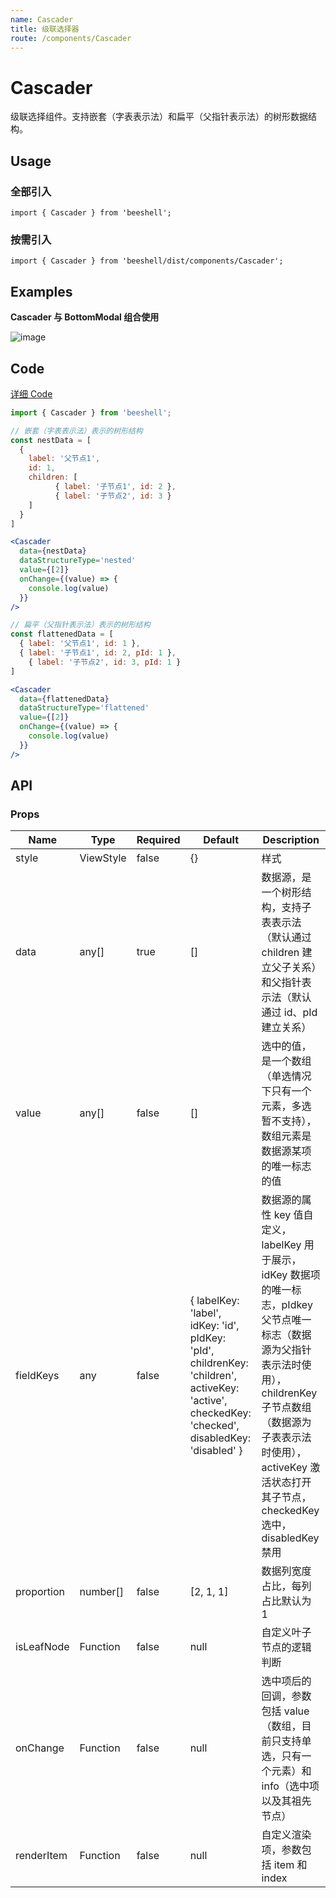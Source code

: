 ```yaml
---
name: Cascader
title: 级联选择器
route: /components/Cascader
---
```



# Cascader

级联选择组件。支持嵌套（字表表示法）和扁平（父指针表示法）的树形数据结构。

## Usage

### 全部引入
```
import { Cascader } from 'beeshell';
```
### 按需引入

```
import { Cascader } from 'beeshell/dist/components/Cascader';
```

## Examples

**Cascader 与 BottomModal 组合使用**

![image](../images/Cascader/1.gif)

## Code
[详细 Code](https://github.com/Meituan-Dianping/beeshell/tree/master/examples/Cascader/index.tsx)

```jsx
import { Cascader } from 'beeshell';

// 嵌套（字表表示法）表示的树形结构
const nestData = [
  {
    label: '父节点1',
    id: 1,
    children: [
		  { label: '子节点1', id: 2 },
		  { label: '子节点2', id: 3 }
    ]
  }
]

<Cascader
  data={nestData}
  dataStructureType='nested'
  value={[2]}
  onChange={(value) => {
    console.log(value)
  }}
/>

// 扁平（父指针表示法）表示的树形结构
const flattenedData = [
  { label: '父节点1', id: 1 },
  { label: '子节点1', id: 2, pId: 1 },
	{ label: '子节点2', id: 3, pId: 1 }
]

<Cascader
  data={flattenedData}
  dataStructureType='flattened'
  value={[2]}
  onChange={(value) => {
    console.log(value)
  }}
/>

```

## API

### Props

| Name | Type | Required | Default | Description |
| ---- | ---- | ---- | ---- | ---- |
| style | ViewStyle | false | {} | 样式 |
| data | any[] | true | [] | 数据源，是一个树形结构，支持子表表示法（默认通过 children 建立父子关系）和父指针表示法（默认通过 id、pId 建立关系） |
| value | any[] | false | [] | 选中的值，是一个数组（单选情况下只有一个元素，多选暂不支持），数组元素是数据源某项的唯一标志的值 |
| fieldKeys | any | false | { labelKey: 'label', idKey: 'id', pIdKey: 'pId', childrenKey: 'children', activeKey: 'active', checkedKey: 'checked', disabledKey: 'disabled'  } | 数据源的属性 key 值自定义，labelKey 用于展示，idKey 数据项的唯一标志，pIdkey 父节点唯一标志（数据源为父指针表示法时使用），childrenKey 子节点数组（数据源为子表表示法时使用），activeKey 激活状态打开其子节点，checkedKey 选中，disabledKey 禁用 |
| proportion | number[] | false | [2, 1, 1] | 数据列宽度占比，每列占比默认为 1 |
| isLeafNode | Function | false | null | 自定义叶子节点的逻辑判断 |
| onChange | Function | false | null | 选中项后的回调，参数包括 value（数组，目前只支持单选，只有一个元素）和 info（选中项以及其祖先节点） |
| renderItem | Function | false | null | 自定义渲染项，参数包括 item 和 index |

